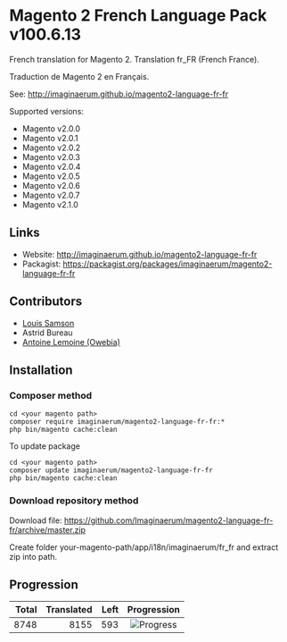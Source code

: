 # Magento 2 French Language Pack v100.6.13

French translation for Magento 2. Translation fr_FR (French France).

Traduction de Magento 2 en Français.

See: http://imaginaerum.github.io/magento2-language-fr-fr

Supported versions:

* Magento v2.0.0
* Magento v2.0.1
* Magento v2.0.2
* Magento v2.0.3
* Magento v2.0.4
* Magento v2.0.5
* Magento v2.0.6
* Magento v2.0.7
* Magento v2.1.0


## Links

* Website: http://imaginaerum.github.io/magento2-language-fr-fr
* Packagist: https://packagist.org/packages/imaginaerum/magento2-language-fr-fr

## Contributors

* [Louis Samson](https://github.com/Losams "Louis Samson")
* Astrid Bureau
* [Antoine Lemoine (Owebia)](http://www.owebia.com/ "Antoine Lemoine (Owebia)")

## Installation

### Composer method

```
cd <your magento path>
composer require imaginaerum/magento2-language-fr-fr:*
php bin/magento cache:clean
```

To update package

```
cd <your magento path>
composer update imaginaerum/magento2-language-fr-fr
php bin/magento cache:clean
```

### Download repository method

Download file: https://github.com/Imaginaerum/magento2-language-fr-fr/archive/master.zip

Create folder your-magento-path/app/i18n/imaginaerum/fr_fr and extract zip into path.

## Progression

| Total | Translated | Left | Progression |
| -------------: | -----------------------: | -----------------------: | :---------: |
| 8748 | 8155 | 593 | ![Progress](http://progressed.io/bar/93) |